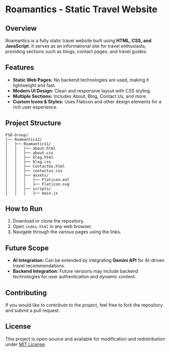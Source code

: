 # Roamantics - Static Travel Website

## Overview
Roamantics is a fully static travel website built using **HTML, CSS, and JavaScript**. It serves as an informational site for travel enthusiasts, providing sections such as blogs, contact pages, and travel guides.

## Features
- **Static Web Pages:** No backend technologies are used, making it lightweight and fast.
- **Modern UI Design:** Clean and responsive layout with CSS styling.
- **Multiple Sections:** Includes About, Blog, Contact Us, and more.
- **Custom Icons & Styles:** Uses Flaticon and other design elements for a rich user experience.

## Project Structure
```
FSD-Group/
│── Roamantics2/
│   ├── Roamantics1/
│   │   ├── about.html
│   │   ├── about.css
│   │   ├── blog.html
│   │   ├── blog.css
│   │   ├── ContactUs.html
│   │   ├── contactus.css
│   │   ├── assets/
│   │   │   ├── Flaticon.eot
│   │   │   ├── Flaticon.svg
│   │   ├── scripts/
│   │   │   ├── main.js
```

## How to Run
1. Download or clone the repository.
2. Open `index.html` in any web browser.
3. Navigate through the various pages using the links.

## Future Scope
- **AI Integration:** Can be extended by integrating **Gemini API** for AI-driven travel recommendations.
- **Backend Integration:** Future versions may include backend technologies for user authentication and dynamic content.

## Contributing
If you would like to contribute to the project, feel free to fork the repository and submit a pull request.

## License
This project is open-source and available for modification and redistribution under [MIT License](LICENSE).

